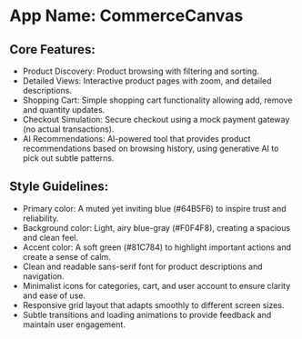 # **App Name**: CommerceCanvas

## Core Features:

- Product Discovery: Product browsing with filtering and sorting.
- Detailed Views: Interactive product pages with zoom, and detailed descriptions.
- Shopping Cart: Simple shopping cart functionality allowing add, remove and quantity updates.
- Checkout Simulation: Secure checkout using a mock payment gateway (no actual transactions).
- AI Recommendations: AI-powered tool that provides product recommendations based on browsing history, using generative AI to pick out subtle patterns.

## Style Guidelines:

- Primary color: A muted yet inviting blue (#64B5F6) to inspire trust and reliability.
- Background color: Light, airy blue-gray (#F0F4F8), creating a spacious and clean feel.
- Accent color: A soft green (#81C784) to highlight important actions and create a sense of calm.
- Clean and readable sans-serif font for product descriptions and navigation.
- Minimalist icons for categories, cart, and user account to ensure clarity and ease of use.
- Responsive grid layout that adapts smoothly to different screen sizes.
- Subtle transitions and loading animations to provide feedback and maintain user engagement.